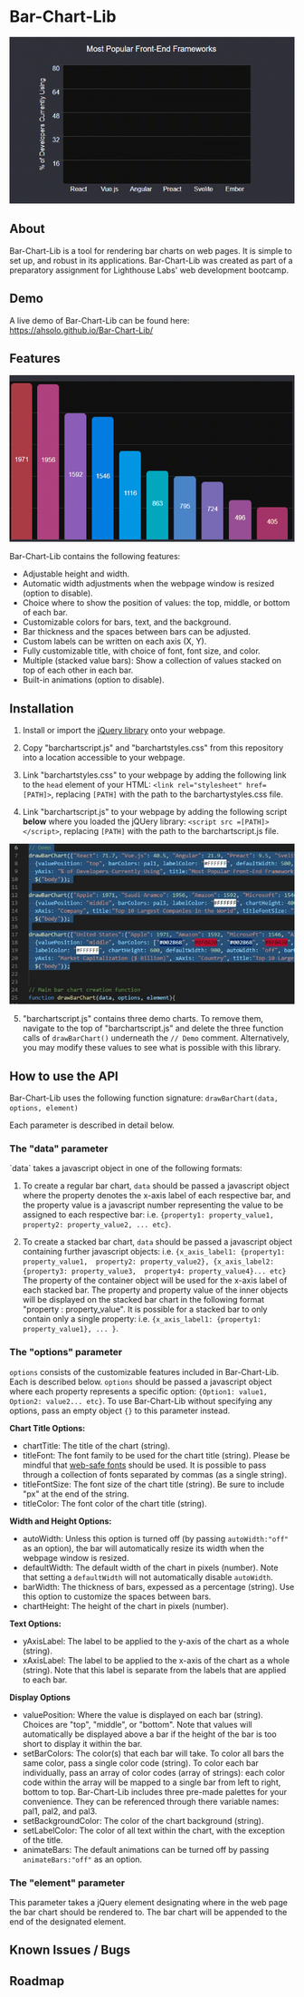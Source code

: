 # Bar-Chart-Lib

![Bar-Chart-Lib in Action](demo/preview.gif)

<h2> About </h2>

Bar-Chart-Lib is a tool for rendering bar charts on web pages. It is simple to set up, and robust in its applications. Bar-Chart-Lib was created as part of a preparatory assignment for Lighthouse Labs' web development bootcamp.

<h2> Demo </h2>

A live demo of Bar-Chart-Lib can be found here: https://ahsolo.github.io/Bar-Chart-Lib/

<h2> Features </h2>

![Automatic Width Adjustments](demo/auto-width.gif)

Bar-Chart-Lib contains the following features:
- Adjustable height and width.
- Automatic width adjustments when the webpage window is resized (option to disable).
- Choice where to show the position of values: the top, middle, or bottom of each bar.
- Customizable colors for bars, text, and the background.
- Bar thickness and the spaces between bars can be adjusted.
- Custom labels can be written on each axis (X, Y).
- Fully customizable title, with choice of font, font size, and color.
- Multiple (stacked value bars): Show a collection of values stacked on top of each other in each bar.
- Built-in animations (option to disable).

<h2> Installation </h2>

1.  Install or import the [jQuery library](https://jquery.com/) onto your webpage.

2.  Copy "barchartscript.js" and "barchartstyles.css" from this repository into a location accessible to your webpage.

3.  Link "barchartstyles.css" to your webpage by adding the following link to the `head` element of your HTML: `<link rel="stylesheet" href=[PATH]>`, replacing `[PATH]` with the path to the barchartystyles.css file.

4.  Link "barchartscript.js" to your webpage by adding the following script **below** where you loaded the jQUery library: `<script src =[PATH]></script>`, replacing `[PATH]` with the path to the barchartscript.js file. 

![Example of Demo Code](demo/code-to-delete.jpg)

5.  "barchartscript.js" contains three demo charts. To remove them, navigate to the top of "barchartscript.js" and delete the three function calls of `drawBarChart()` underneath the `// Demo` comment. Alternatively, you may modify these values to see what is possible with this library.

<h2> How to use the API </h2>

Bar-Chart-Lib uses the following function signature: 
` drawBarChart(data, options, element) `

Each parameter is described in detail below.

<h3> The "data" parameter </h3>
`data` takes a javascript object in one of the following formats:

1.  To create a regular bar chart, `data` should be passed a javascript object where the property denotes the x-axis label of each respective bar, and the property value is a javascript number representing the value to be assigned to each respective bar: i.e. `{property1: property_value1, property2: property_value2, ... etc}`.

2.  To create a stacked bar chart, `data` should be passed a javascript object containing further javascript objects: i.e. `{x_axis_label1: {property1: property_value1,  property2: property_value2}, {x_axis_label2: {property3: property_value3,  property4: property_value4}... etc}` The property of the container object will be used for the x-axis label of each stacked bar. The property and property value of the inner objects will be displayed on the stacked bar chart in the following format "property : property_value". It is possible for a stacked bar to only contain only a single property: i.e. `{x_axis_label1: {property1: property_value1}, ... }`.

<h3> The "options" parameter </h3>

`options` consists of the customizable features included in Bar-Chart-Lib. Each is described below. `options` should be passed a javascript object where each property represents a specific option: `{Option1: value1, Option2: value2... etc}`. To use Bar-Chart-Lib without specifying any options, pass an empty object `{}` to this parameter instead.

**Chart Title Options:**
- chartTitle: The title of the chart (string).
- titleFont: The font family to be used for the chart title (string). Please be mindful that [web-safe fonts](https://www.w3schools.com/cssref/css_websafe_fonts.asp) should be used. It is possible to pass through a collection of fonts separated by commas (as a single string).
- titleFontSize: The font size of the chart title (string). Be sure to include "px" at the end of the string.
- titleColor: The font color of the chart title (string).

**Width and Height Options:**
- autoWidth: Unless this option is turned off (by passing `autoWidth:"off"` as an option), the bar will automatically resize its width when the webpage window is resized.
- defaultWidth: The default width of the chart in pixels (number). Note that setting a `defaultWidth` will not automatically disable `autoWidth`.
- barWidth: The thickness of bars, expessed as a percentage (string). Use this option to customize the spaces between bars.
- chartHeight: The height of the chart in pixels (number).

**Text Options:**
- yAxisLabel: The label to be applied to the y-axis of the chart as a whole (string).
- xAxisLabel: The label to be applied to the x-axis of the chart as a whole (string). Note that this label is separate from the labels that are applied to each bar. 

**Display Options**
- valuePosition: Where the value is displayed on each bar (string). Choices are "top", "middle", or "bottom". Note that values will automatically be displayed above a bar if the height of the bar is too short to display it within the bar.
- setBarColors: The color(s) that each bar will take. To color all bars the same color, pass a single color code (string). To color each bar individually, pass an array of color codes (array of strings): each color code within the array will be mapped to a single bar from left to right, bottom to top. Bar-Chart-Lib includes three pre-made palettes for your convenience. They can be referenced through there variable names: pal1, pal2, and pal3.
- setBackgroundColor: The color of the chart background (string).
- setLabelColor: The color of all text within the chart, with the exception of the title.
- animateBars: The default animations can be turned off by passing `animateBars:"off"` as an option.

<h3> The "element" parameter </h3>
This parameter takes a jQuery element designating where in the web page the bar chart should be rendered to. The bar chart will be appended to the end of the designated element.

<h2> Known Issues / Bugs </h2>

<h2> Roadmap </h2>
